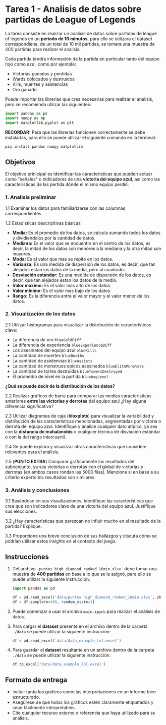 # Tarea 1 - Analisis de datos sobre partidas de League of Legends

La tarea consiste en realizar un analisis de datos sobre partidas de league of legends en un **periodo de 10 minutos**, para ello se utilizara el dataset correspondiene, de un total de 10 mil partidas, se tomara una muestra de 400 partidas para realizar el analisis.

Cada partida tendra información de la partida en particular tanto del equipo rojo como azul, como por ejemplo:

- Victorias ganadas y perdidas
- Wards colocados y destruidos
- Kills, muertes y asistencias
- Oro ganado

Puede importar las librerias que crea necesarias para realizar el analisis, pero se recomienda utilizar las siguientes:

```python
import pandas as pd
import numpy as np
import matplotlib.pyplot as plt
```

**RECORDAR:** Para que las librerias funcionen correctamente se debe instalarlas, para ello se puede utilizar el siguiente comando en la terminal:

```bash
pip install pandas numpy matplotlib
```

## Objetivos

El objetivo prinicipal es identificar las características que pueden actuar como "señales" o indicadores de una **victoria del equipo azul**, así como las características de las pertida dónde el mismo equipo perdió.

### 1. Analisis preliminar

1.1 Examinar los datos para familiarizarse con las columnas correspondientes.

1.2 Estadisticas descripitivas básicas

- **Media:** Es el promedio de los datos, se calcula sumando todos los datos y dividiendolos por la cantidad de datos.
- **Mediana:** Es el valor que se encuentra en el centro de los datos, es decir, la mitad de los datos son menores a la mediana y la otra mitad son mayores.
- **Moda:** Es el valor que mas se repite en los datos.
- **Varianza:** Es una medida de dispersión de los datos, es decir, que tan alejados estan los datos de la media, pero al cuadrado.
- **Desviación estandar:** Es una medida de dispersión de los datos, es decir, que tan alejados estan los datos de la media.
- **Valor máximo:** Es el valor mas alto de los datos.
- **Valor mínimo:** Es el valor mas bajo de los datos.
- **Rango:** Es la diferencia entre el valor mayor y el valor menor de los datos.

### 2. Visualización de los datos

2.1 Utilizar histogramas para visualizar la distribución de características clave:

- La diferencia de oro `blueGoldDiff`
- La diferencia de experiencia `blueExperienceDiff`
- Los asesinatos del equipo azul `blueKills`
- La cantidad de muertes `blueDeaths`
- La cantidad de asistencias `blueAssists`
- La cantidad de monstruos epicos asesinados `blueEliteMonsters`
- La cantidad de torres destruidas `blueTowersDestroyed`
- El promedio de nivel en la partida `blueAvgLevel`

**¿Qué se puede decir de la distribución de los datos?**

2.2 Realizar gráficos de barra para comparar las medias características anteriores **entre las victorias y derrotas** del equipo azul ¿Hay alguna diferencia significativa?

2.3 Utilizar diagramas de caja (**bloxplots**) para visualizar la variabilidad y distribución de las características mencionadas, segmentadas por victoria o derrota del equipo azul. Identifique y analice cualquier dato atípico, ya sea con la **distancia de mahalanobis** o cualquier técnica de disviación estándar o con la del rango intercuartil.

2.4 Se puede explora y visualizar otras características que considere relevantes para el análisis.

2.5 (**PUNTO EXTRA**) Comparar gráficamente los resultados del subconjunto, ya sea victorias o derrotas con el global de victorias y derrotas (en ambos casos rondan las 5000 filas). Mencione si en base a su criterio experto los resultados son similares.

### 3. Análisis y conclusiones

3.1 Basándose en sus visualizaciones, identifique las características que cree que son indicadores clave de una victoria del equipo azul. Justifique sus elecciones.

3.2 ¿Hay características que parezcan no influir mucho en el resultado de la partida? Explique.

3.3 Proporcione una breve conclusión de sus hallazgos y discuta cómo se podrían utilizar estos insights en el contexto del juego.

## Instrucciones

1. Del archivo `'puntos high_diamond_ranked_10min.xlsx'` debe tomar una muestra de **400 partidas** en base a lo que se le asignó, para ello se puede utilizar la siguiente instrucción:

    ```python
    import pandas as pd

    df = pd.read_excel('data/puntos high_diamond_ranked_10min.xlsx', sheet_name='high_diamond_ranked_10min')
    df = df.sample(n=400, random_state=1)
    ```

2. Puede comenzar a usar el archivo `main.ipynb` para realizar el análisis de datos.

3. Para cargar el **dataset** presente en el archivo dentro de la carpeta `./data` se puede utilizar la siguiente instrucción:

    ```python
    df = pd.read_excel('data/data_example_lol.excel')
    ```

4. Para guardar el **dataset** resultante en un archivo dentro de la carpeta `./data` se puede utilizar la siguiente instrucción:

    ```python
    df.to_excel('data/data_example_lol.excel')
    ```

## Formato de entrega

- Incluir tanto los gráficos como las interpretaciones en un informe bien estructurado.
- Asegúrese de que todos los gráficos estén claramente etiquetados y sean fácilmente interpretables.
- Cite cualquier recurso externo o referencia que haya utilizado para su análisis.
